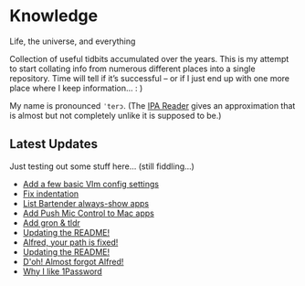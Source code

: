# Knowledge

Life, the universe, and everything

Collection of useful tidbits accumulated over the years. This is my attempt to start collating info from numerous different places into a single repository. Time will tell if it’s successful – or if I just end up with one more place where I keep information… : )

My name is pronounced `ˈterɔ`. (The [IPA Reader](http://ipa-reader.xyz/?text=ˈterɔ) gives an approximation that is almost but not completely unlike it is supposed to be.)

## Latest Updates

Just testing out some stuff here… (still fiddling…)

<!--START_SECTION:feed-->
* [
        Add a few basic VIm config settings
    ](https:&#x2F;&#x2F;github.com&#x2F;teroyks&#x2F;knowledge&#x2F;commit&#x2F;7406455a72aad2acb56efcc1eaecdee974fef438)
* [
        Fix indentation
    ](https:&#x2F;&#x2F;github.com&#x2F;teroyks&#x2F;knowledge&#x2F;commit&#x2F;ebc956a23f1a78c26014e10c8f45796f00d0bd7d)
* [
        List Bartender always-show apps
    ](https:&#x2F;&#x2F;github.com&#x2F;teroyks&#x2F;knowledge&#x2F;commit&#x2F;b76e82f1eabe183d415e5c5bd1e70966881275bd)
* [
        Add Push Mic Control to Mac apps
    ](https:&#x2F;&#x2F;github.com&#x2F;teroyks&#x2F;knowledge&#x2F;commit&#x2F;199cf0115991c0982d3566289047191253fc2189)
* [
        Add gron &amp; tldr
    ](https:&#x2F;&#x2F;github.com&#x2F;teroyks&#x2F;knowledge&#x2F;commit&#x2F;27a54d84206eb5eed1c2c85366c85efa686a2599)
* [
        Updating the README!
    ](https:&#x2F;&#x2F;github.com&#x2F;teroyks&#x2F;knowledge&#x2F;commit&#x2F;8be81aad2e7c82bb7e1902444845f207ce7e0cff)
* [
        Alfred, your path is fixed!
    ](https:&#x2F;&#x2F;github.com&#x2F;teroyks&#x2F;knowledge&#x2F;commit&#x2F;a262f2f0182fc0093e084d44a7070663fb9d088a)
* [
        Updating the README!
    ](https:&#x2F;&#x2F;github.com&#x2F;teroyks&#x2F;knowledge&#x2F;commit&#x2F;a29890f54879b71f27e4dfb0c9c274695e8e5f2f)
* [
        D&#39;oh! Almost forgot Alfred!
    ](https:&#x2F;&#x2F;github.com&#x2F;teroyks&#x2F;knowledge&#x2F;commit&#x2F;0b6875124012c4b388102678c1990093dcad7737)
* [
        Why I like 1Password
    ](https:&#x2F;&#x2F;github.com&#x2F;teroyks&#x2F;knowledge&#x2F;commit&#x2F;c801e9a17fb1e54acf26099cec1fe2c3dc1ce108)
<!--END_SECTION:feed-->
